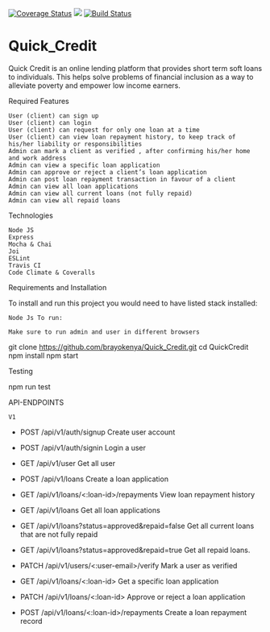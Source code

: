 [![Coverage Status](https://coveralls.io/repos/github/brayokenya/Quick_Credit/badge.svg?branch=master)](https://coveralls.io/github/brayokenya/Quick_Credit?branch=master) <a href="https://codeclimate.com/github/brayokenya/Quick_Credit/maintainability"><img src="https://api.codeclimate.com/v1/badges/15f31ec3548a640ffcad/maintainability" /></a>
[![Build Status](https://travis-ci.org/brayokenya/Quick_Credit.svg?branch=deploy&service=github)](https://travis-ci.org/brayokenya/Quick_Credit)




# Quick_Credit

Quick Credit is an online lending platform that provides short term soft loans to individuals. This helps solve problems of financial inclusion as a way to alleviate poverty and empower low income earners.

Required Features

    User (client) can sign up
    User (client) can login
    User (client) can request for only one loan at a time
    User (client) can view loan repayment history, to keep track of his/her liability or responsibilities
    Admin can mark a client as verified , after confirming his/her home and work address
    Admin can view a specific loan application
    Admin can approve or reject a client’s loan application
    Admin can post loan repayment transaction in favour of a client
    Admin can view all loan applications
    Admin can view all current loans (not fully repaid)
    Admin can view all repaid loans

Technologies

    Node JS
    Express
    Mocha & Chai
    Joi
    ESLint
    Travis CI
    Code Climate & Coveralls

Requirements and Installation

To install and run this project you would need to have listed stack installed:

    Node Js To run:

    Make sure to run admin and user in different browsers

git clone <https://github.com/brayokenya/Quick_Credit.git>
cd QuickCredit
npm install
npm start

Testing

npm run test

API-ENDPOINTS

    V1

- POST /api/v1/auth/signup Create user account

- POST /api/v1/auth/signin Login a user

- GET /api/v1/user Get all user

- POST /api/v1/loans Create a loan application

- GET /api/v1/loans/<:loan-id>/repayments View loan repayment history

- GET /api/v1/loans Get all loan applications

- GET /api/v1/loans?status=approved&repaid=false Get all current loans that are not fully repaid

- GET /api/v1/loans?status=approved&repaid=true Get all repaid loans.

- PATCH /api/v1/users/<:user-email>/verify Mark a user as verified

- GET /api/v1/loans/<:loan-id> Get a specific loan application

- PATCH /api/v1/loans/<:loan-id> Approve or reject a loan application

- POST /api/v1/loans/<:loan-id>/repayments Create a loan repayment record

